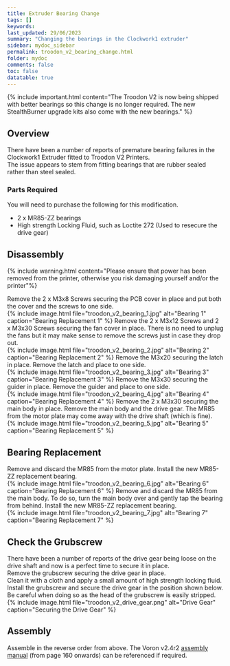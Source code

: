 ```yaml
---
title: Extruder Bearing Change
tags: []
keywords: 
last_updated: 29/06/2023
summary: "Changing the bearings in the Clockwork1 extruder"
sidebar: mydoc_sidebar
permalink: troodon_v2_bearing_change.html
folder: mydoc
comments: false
toc: false
datatable: true
---
```


{% include important.html content="The Troodon V2 is now being shipped with better bearings so this change is no longer required. The new StealthBurner upgrade kits also come with the new bearings." %}

## Overview

There have been a number of reports of premature bearing failures in the Clockwork1 Extruder fitted to Troodon V2 Printers.  
The issue appears to stem from fitting bearings that are rubber sealed rather than steel sealed.  

### Parts Required

You will need to purchase the following for this modification.  

* 2 x MR85-ZZ bearings
* High strength Locking Fluid, such as Loctite 272 (Used to resecure the drive gear)

## Disassembly

{% include warning.html content="Please ensure that power has been removed from the printer, otherwise you risk damaging yourself and/or the printer"%}  

Remove the 2 x M3x8 Screws securing the PCB cover in place and put both the cover and the screws to one side.  
{% include image.html file="troodon_v2_bearing_1.jpg" alt="Bearing 1" caption="Bearing Replacement 1" %}
Remove the 2 x M3x12 Screws and 2 x M3x30 Screws securing the fan cover in place. There is no need to unplug the fans but it may make sense to remove the screws just in case they drop out.  
{% include image.html file="troodon_v2_bearing_2.jpg" alt="Bearing 2" caption="Bearing Replacement 2" %}
Remove the M3x20 securing the latch in place. Remove the latch and place to one side.  
{% include image.html file="troodon_v2_bearing_3.jpg" alt="Bearing 3" caption="Bearing Replacement 3" %}
Remove the M3x30 securing the guider in place. Remove the guider and place to one side.  
{% include image.html file="troodon_v2_bearing_4.jpg" alt="Bearing 4" caption="Bearing Replacement 4" %}
Remove the 2 x M3x30 securing the main body in place. Remove the main body and the drive gear. The MR85 from the motor plate may come away with the drive shaft (which is fine).  
{% include image.html file="troodon_v2_bearing_5.jpg" alt="Bearing 5" caption="Bearing Replacement 5" %}
## Bearing Replacement

Remove and discard the MR85 from the motor plate. Install the new MR85-ZZ replacement bearing.  
{% include image.html file="troodon_v2_bearing_6.jpg" alt="Bearing 6" caption="Bearing Replacement 6" %}
Remove and discard the MR85 from the main body. To do so, turn the main body over and gently tap the bearing from behind. Install the new MR85-ZZ replacement bearing.  
{% include image.html file="troodon_v2_bearing_7.jpg" alt="Bearing 7" caption="Bearing Replacement 7" %}

## Check the Grubscrew 

There have been a number of reports of the drive gear being loose on the drive shaft and now is a perfect time to secure it in place.  
Remove the grubscrew securing the drive gear in place.  
Clean it with a cloth and apply a small amount of high strength locking fluid.  
Install the grubscrew and secure the drive gear in the position shown below. Be careful when doing so as the head of the grubscrew is easily stripped.  
{% include image.html file="troodon_v2_drive_gear.png" alt="Drive Gear" caption="Securing the Drive Gear" %}

## Assembly

Assemble in the reverse order from above. The Voron v2.4r2 [assembly manual](https://github.com/VoronDesign/Voron-2/blob/Voron2.4/Manual/Assembly_Manual_2.4r2.pdf) (from page 160 onwards) can be referenced if required.  